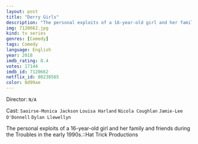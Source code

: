 ```yaml
---
layout: post
title: "Derry Girls"
description: "The personal exploits of a 16-year-old girl and her family and friends during the Troubles in the early 1990s.::Hat Trick Productions.."
img: 7120662.jpg
kind: tv series
genres: [Comedy]
tags: Comedy 
language: English
year: 2018
imdb_rating: 8.4
votes: 17144
imdb_id: 7120662
netflix_id: 80238565
color: 8d99ae
---
```

Director: `N/A`  

Cast: `Saoirse-Monica Jackson` `Louisa Harland` `Nicola Coughlan` `Jamie-Lee O'Donnell` `Dylan Llewellyn` 

The personal exploits of a 16-year-old girl and her family and friends during the Troubles in the early 1990s.::Hat Trick Productions